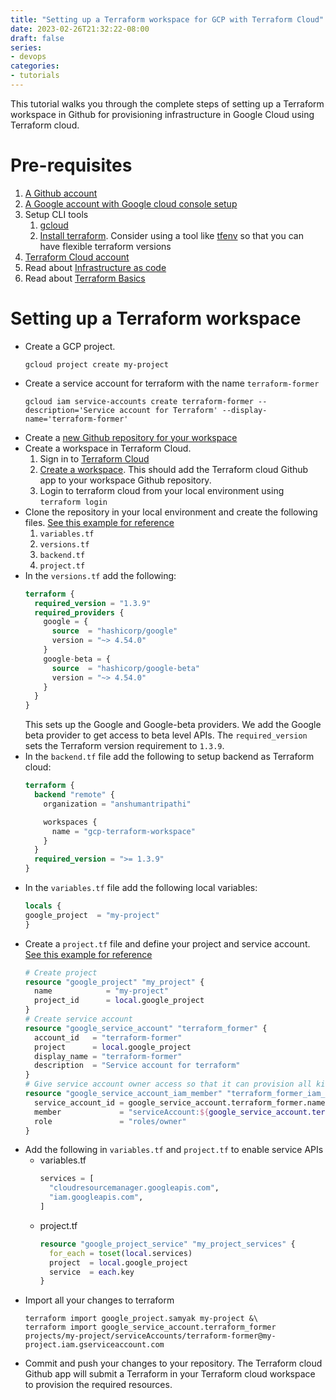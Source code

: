```yaml
---
title: "Setting up a Terraform workspace for GCP with Terraform Cloud"
date: 2023-02-26T21:32:22-08:00
draft: false
series:
- devops
categories:
- tutorials
---
```


This tutorial walks you through the complete steps of setting up a Terraform workspace in Github for provisioning infrastructure in Google Cloud using Terraform cloud.

# Pre-requisites
1. [A Github account](https://github.com)
2. [A Google account with Google cloud console setup](https://console.cloud.google.com/)
3. Setup CLI tools
   1. [gcloud](https://cloud.google.com/sdk/docs/install)
   2. [Install terraform](https://developer.hashicorp.com/terraform/tutorials/aws-get-started/install-cli). Consider using a tool like [tfenv](https://github.com/tfutils/tfenv) so that you can have flexible terraform versions
4. [Terraform Cloud account](https://cloud.hashicorp.com/products/terraform)
5. Read about [Infrastructure as code](/blog/infrastructure-as-code)
6. Read about [Terraform Basics](/blog/terraform-basics)

# Setting up a Terraform workspace

* Create a GCP project.
    ```shell
   gcloud project create my-project
    ```
* Create a service account for terraform with the name `terraform-former`
    ```shell
    gcloud iam service-accounts create terraform-former --description='Service account for Terraform' --display-name='terraform-former'
    ```
* Create a [new Github repository for your workspace](https://github.com/new)
* Create a workspace in Terraform Cloud.
  1. Sign in to [Terraform Cloud](https://app.terraform.io/session)
  2. [Create a workspace](https://developer.hashicorp.com/terraform/cloud-docs/workspaces/creating#create-a-workspace). This should add the Terraform cloud Github app to your workspace Github repository.
  3. Login to terraform cloud from your local environment using `terraform login`
* Clone the repository in your local environment and create the following files. [See this example for reference](https://github.com/AnshumanTripathi/gcp-terraform-workspace)
  1. `variables.tf`
  2. `versions.tf`
  3. `backend.tf`
  4. `project.tf`
* In the `versions.tf` add the following:
    ```terraform
    terraform {
      required_version = "1.3.9"
      required_providers {
        google = {
          source  = "hashicorp/google"
          version = "~> 4.54.0"
        }
        google-beta = {
          source  = "hashicorp/google-beta"
          version = "~> 4.54.0"
        }
      }
    }
    ```
  This sets up the Google and Google-beta providers. We add the Google beta provider to get access to beta level APIs. The `required_version` sets the Terraform version requirement to `1.3.9`. 
* In the `backend.tf` file add the following to setup backend as Terraform cloud:
    ```terraform
  terraform {
      backend "remote" {
        organization = "anshumantripathi"
    
        workspaces {
          name = "gcp-terraform-workspace"
        }
      }
      required_version = ">= 1.3.9"
  }
  ```
* In the `variables.tf` file add the following local variables:
    ```terraform
  locals {
    google_project  = "my-project"
  }
    ```
* Create a `project.tf` file and define your project and service account. [See this example for reference](https://github.com/AnshumanTripathi/gcp-terraform-workspace/blob/06626a5ec0b44c8a109b037d03643d290a13e169/project.tf#L9-L21) 
    ```terraform
    # Create project
    resource "google_project" "my_project" {
      name            = "my-project"
      project_id      = local.google_project
    }
    # Create service account
    resource "google_service_account" "terraform_former" {
      account_id   = "terraform-former"
      project      = local.google_project
      display_name = "terraform-former"
      description  = "Service account for terraform"
    }
    # Give service account owner access so that it can provision all kinds of infrastructure
    resource "google_service_account_iam_member" "terraform_former_iam_policy" {
      service_account_id = google_service_account.terraform_former.name
      member             = "serviceAccount:${google_service_account.terraform_former.email}"
      role               = "roles/owner"
    }  
    ```
* Add the following in `variables.tf` and `project.tf` to enable service APIs 
  * variables.tf
    ```terraform
    services = [
      "cloudresourcemanager.googleapis.com",
      "iam.googleapis.com",
    ]
    ```
  * project.tf
    ```terraform
    resource "google_project_service" "my_project_services" {
      for_each = toset(local.services)
      project  = local.google_project
      service  = each.key
    }
    ```
* Import all your changes to terraform
  ```shell
  terraform import google_project.samyak my-project &\
  terraform import google_service_account.terraform_former projects/my-project/serviceAccounts/terraform-former@my-project.iam.gserviceaccount.com
  ```
* Commit and push your changes to your repository. The Terraform cloud Github app will submit a Terraform in your Terraform cloud workspace to provision the required resources.
